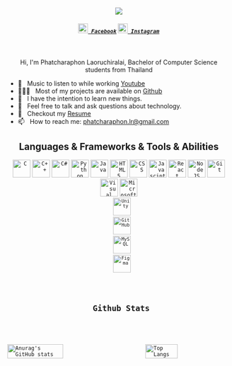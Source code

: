 <h1 align="center">
  <a href="https://git.io/typing-svg">
    <img src="https://readme-typing-svg.herokuapp.com/?lines=Hello+Everyone!;I'm+Phatcharaphon;Nice+to+meet+you.+❤️&center=true&size=30">
  </a>
</h1>

<h5 align="center">
  <code><a href="https://www.facebook.com/HallsXII/" title="Facebook Profile"><img width="22" src="https://cdn-icons-png.flaticon.com/512/5968/5968764.png"> Facebook</a></code>
  <code><a href="https://www.instagram.com/luk._.aom/" title="Instagram Profile"><img width="22" src="https://cdn-icons-png.flaticon.com/512/15713/15713420.png"> Instagram</a></code>
</h5>
<br>

<p align="center"> 
  Hi, I'm Phatcharaphon Laoruchiralai, Bachelor of Computer Science students from Thailand
</p>

- 🔭 &nbsp; Music to listen to while working [Youtube](https://www.youtube.com/watch?v=3aCctY3DGac)
- 👨🏻‍💻 &nbsp; Most of my projects are available on [Github](https://github.com/Luk4om?tab=repositories)
- 🌱 &nbsp; I have the intention to learn new things. 
- 💬 &nbsp; Feel free to talk and ask questions about technology.
- 📝 &nbsp; Checkout my [Resume](https://drive.google.com/file/d/1PwdDl8uoDIBLrjHCqD3BT8vmCC4xITz7/view?usp=sharing)
- 📫 &nbsp; How to reach me: <a href="mailto: phatcharaphon.lr@gmail.com">phatcharaphon.lr@gmail.com</a>

<h2 align="center"> Languages & Frameworks & Tools & Abilities</h2>

<p align="center">
  <code><img title="C" height="40" src="https://cdn-icons-png.flaticon.com/512/3665/3665923.png"></code>
  <code><img title="C++" height="40" src="https://cdn-icons-png.flaticon.com/512/6132/6132222.png"></code>
  <code><img title="C#" height="40" src="https://cdn-icons-png.flaticon.com/512/6132/6132221.png"></code>
  <code><img title="Python" height="40" src="https://cdn-icons-png.flaticon.com/512/3098/3098090.png"></code>
  <code><img title="Java" height="40" src="https://cdn-icons-png.flaticon.com/512/226/226777.png"></code>
  <code><img title="HTML5" height="40" src="https://cdn-icons-png.flaticon.com/512/1051/1051277.png"></code>
  <code><img title="CSS" height="40" src="https://cdn-icons-png.flaticon.com/512/732/732190.png"></code>
  <code><img title="Javascipt" height="40" src="https://cdn-icons-png.flaticon.com/512/1199/1199124.png"></code>
  <code><img title="React" height="40" src="https://cdn-icons-png.flaticon.com/512/1126/1126012.png"></code>
  <code><img title="NodeJS" height="40" src="https://cdn-icons-png.flaticon.com/512/919/919825.png"></code>
  <code><img title="Git" height="40" src="https://cdn-icons-png.flaticon.com/512/11518/11518876.png"></code>
  <code><img title="Visual Studio Code" height="40" src="[https://code.visualstudio.com/assets/images/code-stable.png](https://code.visualstudio.com/assets/images/code-stable.png)"></code>
  <code><img title="Microsoft Visual Studio" height="40" src="https://cdn-icons-png.flaticon.com/512/906/906324.png"></
code>
  <code><img title="Unity" height="40" src="https://cdn-icons-png.flaticon.com/512/5969/5969347.png"></code>
  <code><img title="GitHub" height="40" src="https://cdn-icons-png.flaticon.com/512/733/733553.png"></code>
  <code><img title="MySQL" height="40" src="https://cdn-icons-png.flaticon.com/512/919/919836.png"></code>
  <code><img title="Figma" height="40" src="https://cdn-icons-png.flaticon.com/512/5968/5968705.png"></code>
</p>

<h2 align="center"> Github Stats</h2>

<a href='https://github.com/Luk4om/github-stats-transparent'>
  
<div style="display: flex; justify-content: space-between;">
  <img align="left" src="https://github-readme-stats.vercel.app/api?username=Luk4om&show_icons=true&theme=radical" alt="Anurag's GitHub stats" style="width: 50%;"/>
  <img align="right" src="https://github-readme-stats.vercel.app/api/top-langs/?username=Luk4om&layout=compact&theme=radical" alt="Top Langs" style="width: 38%;"/>
</div>

</a>
<!--------------------------------------------------------------------------------------------------------------------------------------------->
<!--**Luk4om/Luk4om** is a ✨ _special_ ✨ repository because its `README.md` (this file) appears on your GitHub profile.
Here are some ideas to get you started:
- 🔭 I’m currently working on ...
- 🌱 I’m currently learning ...
- 👯 I’m looking to collaborate on ...
- 🤔 I’m looking for help with ...
- 💬 Ask me about ...
- 📫 How to reach me: ...
- 😄 Pronouns: ...
- ⚡ Fun fact: ...
-->
